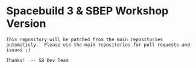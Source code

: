 # Spacebuild 3 & SBEP Workshop Version

    This repository will be patched from the main repositories automaticly.  Please use the main repositories for pull requests and issues ;)
    
    Thanks!  -- SB Dev Team




